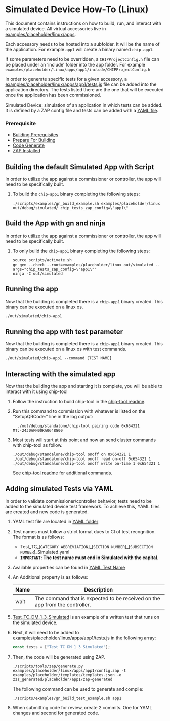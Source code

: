 # Simulated Device How-To (Linux)

This document contains instructions on how to build, run, and interact with a
simulated device. All virtual accessories live in
[examples/placeholder/linux/apps](https://github.com/project-chip/connectedhomeip/tree/master/examples/placeholder/linux/apps).

Each accessory needs to be hosted into a subfolder. It will be the name of the
application. For example `app1` will create a binary named `chip-app1`.

If some parameters need to be overridden, a `CHIPProjectConfig.h` file can be
placed under an ‘include’ folder into the app folder. For example
`examples/placeholder/linux/apps/app1/include/CHIPProjectConfig.h`

In order to generate specific tests for a given accessory, a
[examples/placeholder/linux/apps/app1/tests.js](../../examples/placeholder/linux/apps/app1/tests.js)
file can be added into the application directory. The tests listed there are the
one that will be executed once the application has been commissioned.

Simulated Device: simulation of an application in which tests can be added. It
is defined by a ZAP config file and tests can be added with a
[YAML file](../../src/app/tests/suites/certification/Test_TC_DM_1_3_Simulated.yaml).

### Prerequisite

-   [Building Prerequisites](./BUILDING.md#prerequisites)
-   [Prepare For Building](./BUILDING.md#prepare-for-building)
-   [Code Generate](../code_generation.md)
-   [ZAP Installed](../code_generation.md#installing-zap-and-environment-variables)

## Building the default Simulated App with Script

In order to utilize the app against a commissioner or controller, the app will
need to be specifically built.

1. To build the `chip-app1` binary completing the following steps:

    ```
    ./scripts/examples/gn_build_example.sh examples/placeholder/linux out/debug/simulated/ chip_tests_zap_config=\"app1\"
    ```

## Build the App with gn and ninja

In order to utilize the app against a commissioner or controller, the app will
need to be specifically built.

1. To only build the `chip-app1` binary completing the following steps:

    ```
    source scripts/activate.sh
    gn gen --check --root=examples/placeholder/linux out/simulated --args="chip_tests_zap_config=\"app1\""
    ninja -C out/simulated
    ```

## Running the app

Now that the building is completed there is a `chip-app1` binary created. This
binary can be executed on a linux os.

```
./out/simulated/chip-app1
```

## Running the app with test parameter

Now that the building is completed there is a `chip-app1` binary created. This
binary can be executed on a linux os with test commands.

```
./out/simulated/chip-app1 --command [TEST NAME]
```

## Interacting with the simulated app

Now that the building the app and starting it is complete, you will be able to
interact with it using chip-tool

1. Follow the instruction to build chip-tool in the
   [chip-tool readme](../../examples/chip-tool/README.md).

2. Run this command to commission with whatever is listed on the "SetupQRCode:"
   line in the log output:

    ```
      ./out/debug/standalone/chip-tool pairing code 0x654321 MT:-24J0AFN00KA0648G00
    ```

3. Most tests will start at this point and now an send cluster commands with
   chip-tool as follow.

    ```
    ./out/debug/standalone/chip-tool onoff on 0x654321 1
    ./out/debug/standalone/chip-tool onoff read on-off 0x654321 1
    ./out/debug/standalone/chip-tool onoff write on-time 1 0x654321 1
    ```

    See [chip-tool readme](../../examples/chip-tool/README.md) for additional
    commands.

## Adding simulated Tests via YAML

In order to validate commissioner/controller behavior, tests need to be added to
the simulated device test framework. To achieve this, YAML files are created and
new code is generated.

1. YAML test file are located in
   [YAML folder](../../src/app/tests/suites/certification/)

2. Test names must follow a strict format dues to CI of test recognition. The
   format is as follows:

    - Test_TC\_[`CATEGORY ABBREVIATION`]\_[`SECTION NUMBER`]\_[`SUBSECTION
      NUMBER`]\_Simulated.yaml
    - <strong>`IMPORTANT`: The test name must end in Simulated with the
      capital.</strong>

3. Available properties can be found in
   [YAML Test Name](../../src/app/tests/suites/README.md)

4. An Additional property is as follows:

    | Name | Description                                                                 |
    | ---- | --------------------------------------------------------------------------- |
    | wait | The command that is expected to be received on the app from the controller. |

5. [Test_TC_DM_1_3_Simulated](../../src/app/tests/suites/certification/Test_TC_DM_1_3_Simulated.yaml)
   is an example of a written test that runs on the simulated device.

6. Next, it will need to be added to
   [examples/placeholder/linux/apps/app1/tests.js](../../examples/placeholder/linux/apps/app1/tests.js)
   in the following array:

    ```javascript
    const tests = ["Test_TC_DM_1_3_Simulated"];
    ```

7. Then, the code will be generated using ZAP.

    ```
    ./scripts/tools/zap/generate.py examples/placeholder/linux/apps/app1/config.zap -t examples/placeholder/templates/templates.json -o zzz_generated/placeholder/app1/zap-generated
    ```

    The following command can be used to generate and compile:

    ```
    ./scripts/examples/gn_build_test_example.sh app1
    ```

8) When submitting code for review, create 2 commits. One for YAML changes and
   second for generated code.
